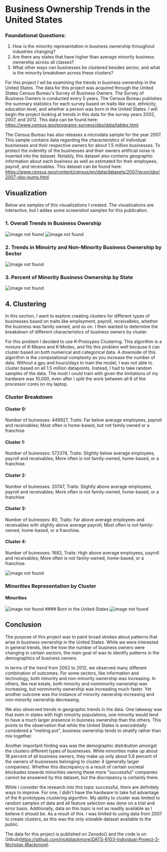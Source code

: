 # Business Ownership Trends in the United States

### Foundational Questions: 
1. How is the minority representation in business ownership throughout industries changing?
2. Are there any states that have higher than average minority business ownership across all classes?
3. What other ways can businesses be clustered besides sector, and what is the minority breakdown across these clusters?

For this project I wil be examining the trends in business ownership in the United States. The data for this project was acquired through the United States Census Bureau's Survey of Business Owners. The Survey of Business Owners is conducted every 5 years. The Census Bureau publishes the summary statistics for each survey based on traits like race, ethnicity, education level, and whether a person was born in the United States. I will begin the project looking at trends in this data for the survey years 2002, 2007, and 2012. This data can be found here: https://www.census.gov/programs-surveys/sbo/data/tables.html

The Census Bureau has also releases a microdata sample for the year 2007. This sample contains data regarding the characteristics of individual businesses and their respective owners for about 1.5 million businesses. To protect the indentity of the businesses and their owners artificial noise is inserted into the dataset. Notably, this dataset also contains geographic information about each business as well as estimated for their employees, payroll, and receivables. This dataset can be found here: https://www.census.gov/content/census/en/data/datasets/2007/econ/sbo/2007-sbo-pums.html

## Visualization
Below are samples of this visualizations I created. The visualizations are interactive, but I addes some screenshot samples for this publication.

### 1. Overall Trends in Business Owership
<img src="Single Line Chart.png" alt="image not found" class="inline"/>
<img src="Pie Chart.png" alt="image not found" class="inline"/>

### 2. Trends in Minoirty and Non-Minority Business Ownership by Sector
<img src="Minority Line Chart.png" alt="image not found" class="inline"/>

### 3. Percent of Minority Business Ownership by State
<img src="Choropleth.png" alt="image not found" class="inline"/>

## 4. Clustering
In this section, I want to explore creating clusters for different types of businesses based on traits like employment, payroll, receivalbles, whether the business was family owned, and so on. I then wanted to determine the breakdown of different characteristics of business owners by cluster. 

For this problem I decided to use K-Protoypes Clustering. This algorithm is a mixture of K-Means and K-Modes, and fits this problem well because it can cluster based on both numerical and categorical data. A downside of this algorithm is the computational complexity as you increase the number of data. Without a gpu and hours/days to train the model, I was not able to cluster based on all 1.5 million datapoints. Instead, I had to take random samples of the data. The most I could train with given the limitations of my hardware was 10,000, even after I split the work between all 6 of the processor cores on my laptop.

### Cluster Breakdown

#### Cluster 0:
Number of buinesses: 449927, Traits: Far below average employees, payroll and receivables; Most often is home-based, but not family owned or a franchise

#### Cluster 1: 
Number of buinesses: 572374, Traits: Slightly below average employees, payroll and receivables; More often is not family-owned, home-based, or a franchise. 

#### Cluster 2: 
Number of buinesses: 20747, Traits: Slightly above average employees, payroll and receivables; More often is not family-owned, home-based, or a franchise

#### Cluster 3:
Number of buinesses: 80, Traits: Far above average employees and receivables with slightly above average payroll; Most often is not family-owned, home-based, or a franchise.

#### Cluster 4:
Number of buinesses: 1683, Traits: High above average employees, payroll and receivables; More often is not family-owned, home-based, or a franchise. 

<img src="Cluster.png" alt="image not found" class="inline"/>

### Minorities Representation by Cluster
#### Minorities
<img src="Minorities by Cluster.png" alt="image not found" class="inline"/>
#### Born in the United States
<img src="Born In USA by Cluster.png" alt="image not found" class="inline"/>


## Conclusion

The purpose of this project was to paint broad strokes about patterns that arise in business ownership in the United States. While we were interested in general trends, like the how the number of business owners were changing in certain sectors, the main goal of was to identify patterns in the demographics of business owners. 

In terms of the trend from 2002 to 2012, we observed many different combination of outcomes. For some sectors, like information and technology, both minority and non-minority ownership was increasing. In others, like real estate, both minority and nonminority ownership was increasing, but nonminority ownership was increading much faster. Yet another outcome was the instance of minority ownership increasing and non-minority ownership decreasing.

We also observed trends in geographic trends in the data. One takeway was that even in states with high minoirty populations, one minority would tend to have a much larger presence in business ownership than the others. This points to the observation that while the United States is anecodotally considered a "melting pot", business ownership tends to stratify rather than mix together. 

Another important finding was was the demographic distribution amongst the clusters different types of businesses. While minorities make up about 18 percent of all business owners, they make up only about 5.6 percent of the owners of businesses belonging to cluster 4 (generally larger companies). Whether this discrepancy is a result of certain societal blockades towards minorities owning these more "successful" companies cannot be answered by this dataset, but the discrepancy is certainly there.  

While I consider the research into this topic successful, there are definitely ways to improve. For one, I didn't have the hardware to take full advantage of the K-prototypes clustering algorithm. My ability to cluster was limited to random samples of data and all feature selection was done on a trial and error basis.
Addtionally, data on this topic is not as readily available as I believe it should be. As a result of this. I was limited to using data from 2007 to create clusters, as this was the only sizeable dataset available to the public.

The data for this project is published on Zenodo() and the code is on Gitbub(https://github.com/nickblackmore/DATS-6103-Individual-Project-3-Nicholas-Blackmore). 
